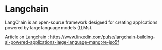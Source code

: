 # Langchain
LangChain is an open-source framework designed for creating applications powered by large language models (LLMs).

Article on Langchain : https://www.linkedin.com/pulse/langchain-building-ai-powered-applications-large-language-mangore-jso5f

